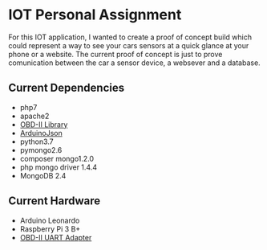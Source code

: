 # IOT Personal Assignment
For this IOT application, I wanted to create a proof of concept build which could represent a way to see your cars sensors at a quick glance at your phone or a website. The current proof of concept is just to prove comunication between the car a sensor device, a websever and a database.
## Current Dependencies
- php7
- apache2
- [OBD-II Library](https://github.com/stanleyhuangyc/ArduinoOBD)
- [ArduinoJson](https://arduinojson.org/)
- python3.7
- pymongo2.6
- composer mongo1.2.0
- php mongo driver 1.4.4
- MongoDB 2.4

## Current Hardware
- Arduino Leonardo
- Raspberry Pi 3 B+
- [OBD-II UART Adapter](https://freematics.com/store/index.php?route=product/product&product_id=83)
